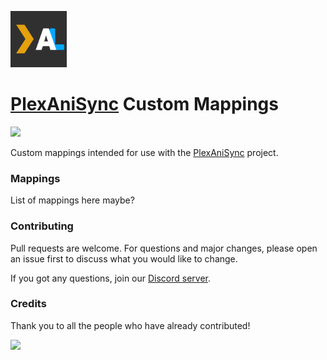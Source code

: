 <a href="https://github.com/RickDB/PlexAniSync"><img src="./.github/assets/logo.png" width="90"/></a>

<h1><a href="https://github.com/RickDB/PlexAniSync">PlexAniSync</a> Custom Mappings</h1> <a title="Discord server" href="https://discord.gg/g3aQSAMn"><img src="https://img.shields.io/discord/903407293541023754.svg?label=&labelColor=6A7EC2&color=7389D8&logo=discord&logoColor=FFFFFF"></a>

Custom mappings intended for use with the [PlexAniSync](https://github.com/RickDB/PlexAniSync) project.

### Mappings

List of mappings here maybe?

### Contributing

Pull requests are welcome. For questions and major changes, please open an issue first to discuss what you would like to change.

If you got any questions, join our [Discord server](https://discord.gg/g3aQSAMn).

### Credits

Thank you to all the people who have already contributed!

<a href="https://github.com/RickDB/PlexAniSync-Custom-Mappings/graphs/contributors">
    <img src="https://contrib.rocks/image?repo=RickDB/PlexAniSync-Custom-Mappings">
</a>

